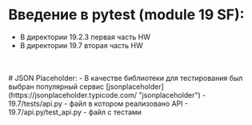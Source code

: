 # Введение в pytest (module 19 SF):
- В директории 19.2.3 первая часть HW
- В директории 19.7 вторая часть HW
<br/>
<br/>
# JSON Placeholder:
- В качестве библиотеки для тестирования был выбран популярный сервис [jsonplaceholder](https://jsonplaceholder.typicode.com/ "jsonplaceholder")
- 19.7/tests/api.py - файл в котором реализовано API
- 19.7/api.py/test_api.py - файл с тестами
